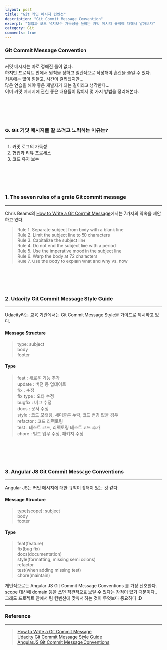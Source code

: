 ```yaml
---
layout: post
title: "Git 커밋 메시지 컨벤션"
description: "Git Commit Message Convention"
excerpt: "협업과 코드 유지보수 가독성을 높히는 커밋 메시지 규칙에 대해서 알아보자"
category: Git
comments: true
---
```


### Git Commit Message Convention
----
커밋 메시지는 따로 정해진 룰이 없다. <br>
하지만 프로젝트 안에서 원칙을 정하고 일관적으로 작성해야 혼란을 줄일 수 있다. <br>
처음에는 많이 힘들고, 시간이 걸리겠지만... <br>
많은 연습을 해야 좋은 개발자가 되는 길이라고 생각한다... <br>
이미 커밋 메시지에 관한 좋은 내용들이 많아서 몇 가지 방법을 정리해본다. 

<br><br>
----
### Q. Git 커밋 메시지를 잘 쓰려고 노력하는 이유는?
----
1. 커밋 로그의 가독성
2. 협업과 리뷰 프로세스
3. 코드 유지 보수

<br><br>
----
### 1. The seven rules of a grate Git commit message
----
Chris Beams의 [How to Write a Git Commit Message](https://chris.beams.io/posts/git-commit/)에서는 7가지의 약속을 제안하고 있다.

> Rule 1. Separate subject from body with a blank line <br>
> Rule 2. Limit the subject line to 50 characters <br>
> Rule 3. Capitalize the subject line <br>
> Rule 4. Do not end the subject line with a period <br>
> Rule 5. Use the imperative mood in the subject line <br>
> Rule 6. Warp the body at 72 characters <br>
> Rule 7. Use the body to explain what and why vs. how 

<br><br>
----
### 2. Udacity Git Commit Message Style Guide
----
Udacity라는 교육 기관에서는 Git Commit Message Style을 가이드로 제시하고 있다.
 
#### Message Structure
> type: subject <br>
> body <br>
> footer

#### Type
> feat : 새로운 기능 추가 <br> 
> update : 버전 등 업데이트 <br>
> fix : 수정 <br>
> fix type : 오타 수정 <br>
> bugfix : 버그 수정 <br>
> docs : 문서 수정 <br>
> style : 코드 모캣팅, 세미콜론 누락, 코드 변경 없을 경우 <br>
> refactor : 코드 리펙토링 <br>
> test : 테스트 코드, 리펙토링 테스트 코드 추가 <br> 
> chore : 빌드 업무 수정, 패키지 수정 <br>

<br><br>
----
### 3. Angular JS Git Commit Message Conventions
----
Angular JS는 커밋 메시지에 대한 규칙이 정해져 있는 것 같다. 

#### Message Structure
> type(scope): subject <br>
> body <br>
> footer

#### Type
> feat(feature) <br>
> fix(bug fix) <br>
> docs(documentation) <br>
> style(formatting, missing semi colons) <br>
> refactor <br>
> test(when adding missing test) <br>
> chore(maintain) <br>


개인적으로는 Angular JS Git Commit Message Conventions 를 가장 선호한다. <br>
scope 대신에 domain 등을 쓰면 직관적으로 보일 수 있다는 장점이 있기 때문이다.. <br>
그래도 프로젝트 안에서 팀 컨벤션에 맞춰서 하는 것이 무엇보다 중요하다 :D

----
### Reference
----
> [How to Write a Git Commit Message](https://chris.beams.io/posts/git-commit/) <br>
> [Udacity Git Commit Message Style Guide](https://udacity.github.io/git-styleguide/) <br>
> [AngularJS Git Commit Message Conventions](https://docs.google.com/document/d/1QrDFcIiPjSLDn3EL15IJygNPiHORgU1_OOAqWjiDU5Y/edit)